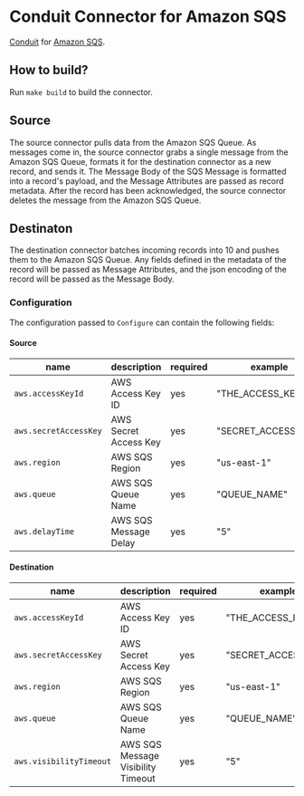 # Conduit Connector for Amazon SQS 
[Conduit](https://conduit.io) for [Amazon SQS](https://docs.aws.amazon.com/AWSSimpleQueueService/latest/SQSDeveloperGuide/welcome.html).

## How to build?
Run `make build` to build the connector.


## Source


The source connector pulls data from the Amazon SQS Queue. As messages come in, the source connector grabs a single message from the Amazon SQS Queue, formats it for the destination connector as a new record, and sends it. The Message Body of the SQS Message is formatted into a record's payload, and the Message Attributes are passed as record metadata. After the record has been acknowledged, the source connector deletes the message from the Amazon SQS Queue.


## Destinaton


The destination connector batches incoming records into 10 and pushes them to the Amazon SQS Queue. Any fields defined in the metadata of the record will be passed as Message Attributes, and the json encoding of the record will be passed as the Message Body.


### Configuration


The configuration passed to `Configure` can contain the following fields:

#### Source 

| name                  | description                                                                           | required | example             |
| --------------------- | ------------------------------------------------------------------------------------- | -------- | ------------------- |
| `aws.accessKeyId`     | AWS Access Key ID                                                                     | yes      | "THE_ACCESS_KEY_ID" |
| `aws.secretAccessKey` | AWS Secret Access Key                                                                 | yes      | "SECRET_ACCESS_KEY" |
| `aws.region`          | AWS SQS Region                                                                        | yes      | "us-east-1"         |
| `aws.queue`           | AWS SQS Queue Name                                                                    | yes      | "QUEUE_NAME"        |
| `aws.delayTime`       | AWS SQS Message Delay                                                                 | yes      | "5"                 | 

#### Destination

| name                              | description                                                                           | required | example             |
| --------------------------------- | ------------------------------------------------------------------------------------- | -------- | ------------------- |
| `aws.accessKeyId`                 | AWS Access Key ID                                                                     | yes      | "THE_ACCESS_KEY_ID" |
| `aws.secretAccessKey`             | AWS Secret Access Key                                                                 | yes      | "SECRET_ACCESS_KEY" |
| `aws.region`                      | AWS SQS Region                                                                        | yes      | "us-east-1"         |
| `aws.queue`                       | AWS SQS Queue Name                                                                    | yes      | "QUEUE_NAME"        |
| `aws.visibilityTimeout`           | AWS SQS Message Visibility Timeout                                                    | yes      | "5"                 |

